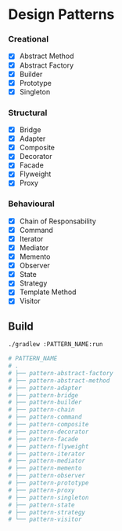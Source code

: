 
# Design Patterns

### Creational

- [x] Abstract Method
- [x] Abstract Factory
- [x] Builder
- [x] Prototype
- [x] Singleton

### Structural

- [x] Bridge
- [x] Adapter
- [x] Composite
- [x] Decorator
- [x] Facade
- [x] Flyweight
- [x] Proxy

### Behavioural
- [x] Chain of Responsability
- [x] Command
- [x] Iterator
- [x] Mediator
- [x] Memento
- [x] Observer
- [x] State
- [x] Strategy
- [x] Template Method
- [x] Visitor
 
## Build

```bash
./gradlew :PATTERN_NAME:run

# PATTERN_NAME
# .
# ├── pattern-abstract-factory
# ├── pattern-abstract-method
# ├── pattern-adapter
# ├── pattern-bridge
# ├── pattern-builder
# ├── pattern-chain
# ├── pattern-command
# ├── pattern-composite
# ├── pattern-decorator
# ├── pattern-facade
# ├── pattern-flyweight
# ├── pattern-iterator
# ├── pattern-mediator
# ├── pattern-memento
# ├── pattern-observer
# ├── pattern-prototype
# ├── pattern-proxy
# ├── pattern-singleton
# ├── pattern-state
# ├── pattern-strategy
# └── pattern-visitor
```


